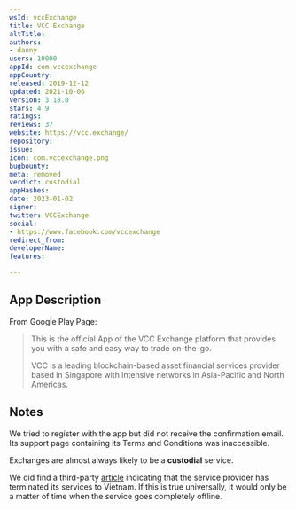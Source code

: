 ```yaml
---
wsId: vccExchange
title: VCC Exchange
altTitle: 
authors:
- danny
users: 10000
appId: com.vccexchange
appCountry: 
released: 2019-12-12
updated: 2021-10-06
version: 3.18.0
stars: 4.9
ratings: 
reviews: 37
website: https://vcc.exchange/
repository: 
issue: 
icon: com.vccexchange.png
bugbounty: 
meta: removed
verdict: custodial
appHashes: 
date: 2023-01-02
signer: 
twitter: VCCExchange
social:
- https://www.facebook.com/vccexchange
redirect_from: 
developerName: 
features: 

---
```


## App Description 

From Google Play Page: 

> This is the official App of the VCC Exchange platform that provides you with a safe and easy way to trade on-the-go.
>
> VCC is a leading blockchain-based asset financial services provider based in Singapore with intensive networks in Asia-Pacific and North Americas. 

## Notes 

We tried to register with the app but did not receive the confirmation email. Its support page containing its Terms and Conditions was inaccessible. 

Exchanges are almost always likely to be a **custodial** service. 

We did find a third-party [article](https://azcoinnews.com/why-did-vcc-exchange-stop-providing-services-to-vietnamese-users.html) indicating that the service provider has terminated its services to Vietnam. If this is true universally, it would only be a matter of time when the service goes completely offline.
